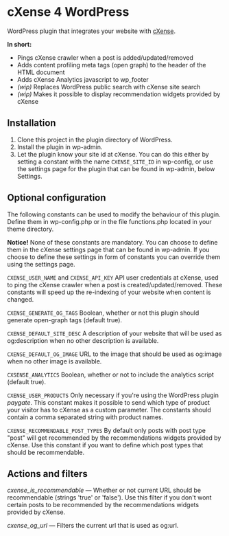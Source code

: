 # cXense 4 WordPress

WordPress plugin that integrates your website with [cXense](http://www.cXense.com/).

**In short:**

 - Pings cXense crawler when a post is added/updated/removed
 - Adds content profiling meta tags (open graph) to the header of the HTML document
 - Adds cXense Analytics javascript to wp_footer
 - *(wip)* Replaces WordPress public search with cXense site search
 - *(wip)* Makes it possible to display recommendation widgets provided by cXense

## Installation

1. Clone this project in the plugin directory of WordPress.
2. Install the plugin in wp-admin. 
3. Let the plugin know your site id at cXense. You can do this either by setting a constant with the name `CXENSE_SITE_ID` in wp-config, or use the settings page for the plugin that can be found in wp-admin, below Settings.


## Optional configuration

The following constants can be used to modify the behaviour of this plugin. Define them in wp-config.php or in the file functions.php located in your theme directory.

**Notice!** None of these constants are mandatory. You can choose to define them in the cXense settings page that can be found in wp-admin. If you choose to define these settings in form of constants you can override them using the settings page.

`CXENSE_USER_NAME` and `CXENSE_API_KEY` API user credentials at cXense, used to ping the cXense crawler when a post is created/updated/removed. These constants will speed up the re-indexing of your website when content is changed.
              
`CXENSE_GENERATE_OG_TAGS` Boolean, whether or not this plugin should generate open-graph tags (default true).

`CXENSE_DEFAULT_SITE_DESC` A description of your website that will be used as og:description when no other description is available.

`CXENSE_DEFAULT_OG_IMAGE` URL to the image that should be used as og:image when no other image is available.

`CXSENSE_ANALYTICS` Boolean, whether or not to include the analytics script (default true).

`CXENSE_USER_PRODUCTS` Only necessary if you're using the WordPress plugin *paygate*. This constant makes it possible to send which type
of product your visitor has to cXense as a custom parameter. The constants should contain a comma separated string with product names.

`CXENSE_RECOMMENDABLE_POST_TYPES` By default only posts with post type "post" will get recommended by the recommendations widgets provided by cXense.
Use this constant if you want to define which post types that should be recommendable.


## Actions and filters

*cxense_is_recommendable* — Whether or not current URL should be recommendable (strings 'true' or 'false'). Use this filter if you don't wont certain posts to be recommended by the recommendations widgets provided by cXense.

*cxense_og_url* — Filters the current url that is used as og:url.
